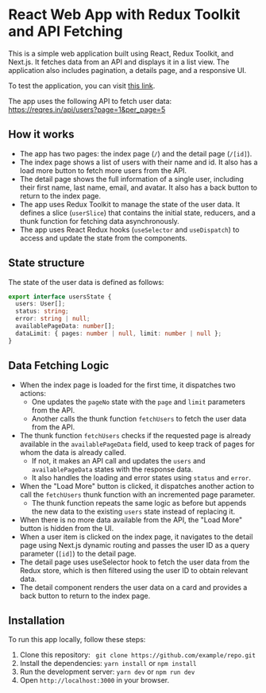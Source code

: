 # React Web App with Redux Toolkit and API Fetching

This is a simple web application built using React, Redux Toolkit, and Next.js. It fetches data from an API and displays it in a list view. The application also includes pagination, a details page, and a responsive UI.

To test the application, you can visit [this link]().

The app uses the following API to fetch user data: https://reqres.in/api/users?page=1&per_page=5

## How it works

- The app has two pages: the index page (`/`) and the detail page (`/[id]`).
- The index page shows a list of users with their name and id. It also has a load more button to fetch more users from the API.
- The detail page shows the full information of a single user, including their first name, last name, email, and avatar. It also has a back button to return to the index page.
- The app uses Redux Toolkit to manage the state of the user data. It defines a slice (`userSlice`) that contains the initial state, reducers, and a thunk function for fetching data asynchronously.
- The app uses React Redux hooks (`useSelector` and `useDispatch`) to access and update the state from the components.

## State structure

The state of the user data is defined as follows:

```ts
export interface usersState {
  users: User[];
  status: string;
  error: string | null;
  availablePageData: number[];
  dataLimit: { pages: number | null, limit: number | null };
}
```

## Data Fetching Logic

- When the index page is loaded for the first time, it dispatches two actions:
    - One updates the `pageNo` state with the `page` and `limit` parameters from the API.
    - Another calls the thunk function `fetchUsers` to fetch the user data from the API.
- The thunk function `fetchUsers` checks if the requested page is already available in the `availablePageData` field, used to keep track of pages for whom the data is already called.
    - If not, it makes an API call and updates the `users` and `availablePageData` states with the response data.
    - It also handles the loading and error states using `status` and `error`.
- When the "Load More" button is clicked, it dispatches another action to call the `fetchUsers` thunk function with an incremented page parameter.
    - The thunk function repeats the same logic as before but appends the new data to the existing `users` state instead of replacing it.
- When there is no more data available from the API, the "Load More" button is hidden from the UI.
- When a user item is clicked on the index page, it navigates to the detail page using Next.js dynamic routing and passes the user ID as a query parameter (`[id]`) to the detail page.
- The detail page uses useSelector hook to fetch the user data from the Redux store, which is then filtered using the user ID to obtain relevant data.
- The detail component renders the user data on a card and provides a back button to return to the index page.

## Installation

To run this app locally, follow these steps:

1. Clone this repository: ` git clone https://github.com/example/repo.git`
2. Install the dependencies: `yarn install` or `npm install`
3. Run the development server: `yarn dev` or `npm run dev`
4. Open `http://localhost:3000` in your browser.
